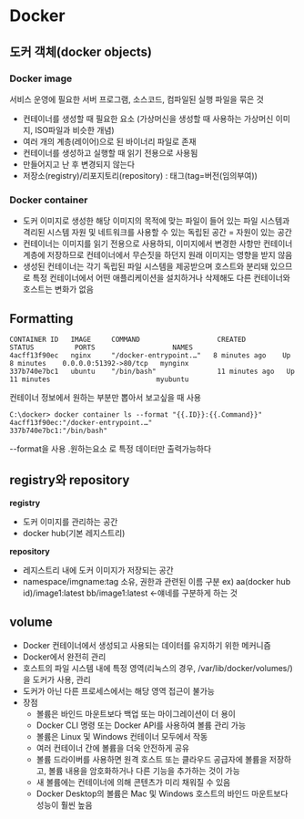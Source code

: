 # Docker

## 도커 객체(docker objects)
### Docker image
서비스 운영에 필요한 서버 프로그램, 소스코드, 컴파일된 실행 파일을 묶은 것  

- 컨테이너를 생성할 때 필요한 요소
(가상머신을 생성할 때 사용하는 가상머신 이미지, ISO파일과 비슷한 개념)
- 여러 개의 계층(레이어)으로 된 바이너리 파일로 존재
- 컨테이너를 생성하고 실행할 때 읽기 전용으로 사용됨
- 만들어지고 난 후 변경되지 않는다
- 저장소(registry)/리포지토리(repository) : 태그(tag=버전(임의부여))

### Docker container
- 도커 이미지로 생성한 해당 이미지의 목적에 맞는 파일이 들어 있는 파일 시스템과 격리된 시스템 자원 및 네트워크를 사용할 수 있는 독립된 공간 = 자원이 있는 공간
- 컨테이너는 이미지를 읽기 전용으로 사용하되, 이미지에서 변경한 사항만 컨테이너 계층에 저장하므로 컨테이너에서 무슨짓을 하던지 원래 이미지는 영향을 받지 않음
- 생성된 컨테이너는 각기 독립된 파일 시스템을 제공받으며 호스트와 분리돼 있으므로 특정 컨테이너에서 어떤 애플리케이션을 설치하거나 삭제해도 다른 컨테이너와 호스트는 변화가 없음




## Formatting
```C:\docker> docker ps
CONTAINER ID   IMAGE     COMMAND                   CREATED          STATUS          PORTS                   NAMES
4acff13f90ec   nginx     "/docker-entrypoint.…"   8 minutes ago    Up 8 minutes    0.0.0.0:51392->80/tcp   mynginx
337b740e7bc1   ubuntu    "/bin/bash"               11 minutes ago   Up 11 minutes                          myubuntu
```
컨테이너 정보에서 원하는 부분만 뽑아서 보고싶을 때 사용

```
C:\docker> docker container ls --format "{{.ID}}:{{.Command}}"
4acff13f90ec:"/docker-entrypoint.…"
337b740e7bc1:"/bin/bash"
```
--format을 사용 .원하는요소 로 특정 데이터만 출력가능하다

## registry와 repository
**registry**  
- 도커 이미지를 관리하는 공간
- docker hub(기본 레지스트리)   

**repository**    
- 레지스트리 내에 도커 이미지가 저장되는 공간
- namespace/imgname:tag 소유, 권한과 관련된 이름 구분
  ex) aa(docker hub id)/image1:latest   bb/image1:latest ←얘네를 구분하게 하는 것

## volume
- Docker 컨테이너에서 생성되고 사용되는 데이터를 유지하기 위한 메커니즘
- Docker에서 완전히 관리
- 호스트의 파일 시스템 내에 특정 영역(리눅스의 경우, /var/lib/docker/volumes/)을 도커가 사용, 관리
- 도커가 아닌 다른 프로세스에서는 해당 영역 접근이 불가능
- 장점
    - 볼륨은 바인드 마운트보다 백업 또는 마이그레이션이 더 용이
    - Docker CLI 명령 또는 Docker API를 사용하여 볼륨 관리 가능
    - 볼륨은 Linux 및 Windows 컨테이너 모두에서 작동
    - 여러 컨테이너 간에 볼륨을 더욱 안전하게 공유
    - 볼륨 드라이버를 사용하면 원격 호스트 또는 클라우드 공급자에 볼륨을 저장하고, 볼륨 내용을 암호화하거나 다른 기능을 추가하는 것이 가능
    - 새 볼륨에는 컨테이너에 의해 콘텐츠가 미리 채워질 수 있음
    - Docker Desktop의 볼륨은 Mac 및 Windows 호스트의 바인드 마운트보다 성능이 훨씬 높음

